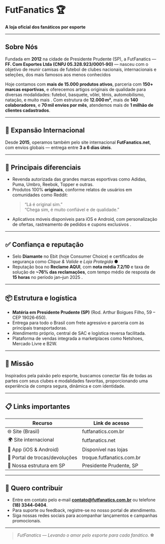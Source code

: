 # FutFanatics 🏆  
**A loja oficial dos fanáticos por esporte**

---

## Sobre Nós  
Fundada em **2012** na cidade de Presidente Prudente (SP), a FutFanatics — **FF. Com Esportes Ltda (CNPJ 05.328.923/0001‑90)** — nasceu com o objetivo de reunir camisas de futebol de clubes nacionais, internacionais e seleções, dos mais famosos aos menos conhecidos

Hoje contamos com **mais de 15.000 produtos ativos**, parceria com **150+ marcas esportivas**, e oferecemos artigos originais de qualidade para diversas modalidades: futebol, basquete, vôlei, tênis, automobilismo, natação, e muito mais . Com estrutura de **12.000 m²**, mais de **140 colaboradores**, e **70 mil envios por mês**, atendemos mais de **1 milhão de clientes cadastrados**.

---

## 🚀 Expansão Internacional  
Desde **2015**, operamos também pelo site internacional **FutFanatics.net**, com envios globais — entrega entre **3 a 6 dias úteis**.

---

## 🛒 Principais diferenciais  

- Revenda autorizada das grandes marcas esportivas como Adidas, Puma, Umbro, Reebok, Topper e outras.  
- Produtos 100% **originais**, conforme relatos de usuários em comunidades como Reddit:  
  > “Lá é original sim.”  
  > “Chega sim, é muito confiável e de qualidade.” 
- Aplicativos móveis disponíveis para iOS e Android, com personalização de ofertas, rastreamento de pedidos e cupons exclusivos 
.

---

## ✅ Confiança e reputação  
- Selo **Diamante** no Ebit (hoje Consumer Choice) e certificados de segurança como *Clique & Valide* e *Loja Protegida* ●  
- Reputação boa no **Reclame AQUI**, com **nota média 7.2/10** e taxa de solução de **~76% das reclamações**, com tempo médio de resposta de **15 horas** no período jan–jun 2025 .

---

## 📦 Estrutura e logística  
- **Matéria em Presidente Prudente (SP)** (Rod. Arthur Boigues Filho, 59 – CEP 19026‑650).  
- Entrega para todo o Brasil com frete agressivo e parceria com às principais transportadoras.
- Atendimento próprio, central de SAC e logística reversa facilitada.  
- Plataforma de vendas integrada a marketplaces como Netshoes, Mercado Livre e B2W.

---

## 🎯 Missão  
Inspirados pela paixão pelo esporte, buscamos conectar fãs de todas as partes com seus clubes e modalidades favoritas, proporcionando uma experiência de compra segura, dinâmica e com identidade.

---

## 📋 Links importantes  
| Recurso                          | Link de acesso |
|----------------------------------|----------------|
| 🌐 Site (Brasil)                | futfanatics.com.br |
| 🌍 Site internacional           | futfanatics.net |
| 📱 App (iOS & Android)          | Disponível nas lojas |
| 🧾 Portal de trocas/devoluções  | troque.futfanatics.com.br |
| 🏢 Nossa estrutura em SP        | Presidente Prudente, SP |

---

## 📌 Quero contribuir  
- Entre em contato pelo e‑mail **contato@futfanatics.com.br** ou telefone **(18) 3344‑0404**.  
- Para suporte ou feedback, registre-se no nosso portal de atendimento.  
- Siga nossas redes sociais para acompanhar lançamentos e campanhas promocionais.

---

> *FutFanatics — Levando o amor pelo esporte para cada fanático.* ⚽

